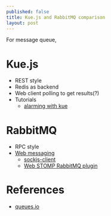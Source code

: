 ```yaml
---
published: false
title: Kue.js and RabbitMQ comparison
layout: post
---
```

For message queue, 

# Kue.js
- REST style
- Redis as backend
- Web client polling to get results(?)
- Tutorials
  - [alarming with kue](http://www.grepstar.org/recipe-3-alarming-with-kue/)

# RabbitMQ
- RPC style
- [Web messaging](https://www.rabbitmq.com/devtools.html#web-messaging)
  - [sockjs-client](https://github.com/sockjs/sockjs-client)
  - [Web STOMP RabbitMQ plugin](https://www.rabbitmq.com/web-stomp.html)

# References
- [queues.io](http://queues.io/)